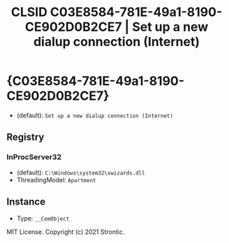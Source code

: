 ﻿---
title: "CLSID C03E8584-781E-49a1-8190-CE902D0B2CE7 | Set up a new dialup connection (Internet)"
excerpt: What is COM-Object CLSID C03E8584-781E-49a1-8190-CE902D0B2CE7?
---

# {C03E8584-781E-49a1-8190-CE902D0B2CE7}

* (default): `Set up a new dialup connection (Internet)`

## Registry


### InProcServer32

* (default): `C:\Windows\system32\xwizards.dll`
* ThreadingModel: `Apartment`

## Instance

* Type: `__ComObject`

MIT License. Copyright (c) 2021 Strontic.


